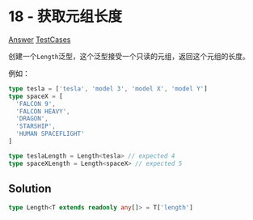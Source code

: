 # 18 - 获取元组长度

[Answer](https://github.com/lybenson/ts-checker/blob/master/src/18-easy-tuple-length/template.ts) [TestCases](https://github.com/lybenson/ts-checker/blob/master/src/18-easy-tuple-length/test-cases.ts)

创建一个`Length`泛型，这个泛型接受一个只读的元组，返回这个元组的长度。

例如：

```ts
type tesla = ['tesla', 'model 3', 'model X', 'model Y']
type spaceX = [
  'FALCON 9',
  'FALCON HEAVY',
  'DRAGON',
  'STARSHIP',
  'HUMAN SPACEFLIGHT'
]

type teslaLength = Length<tesla> // expected 4
type spaceXLength = Length<spaceX> // expected 5
```

## Solution

```ts
type Length<T extends readonly any[]> = T['length']
```
